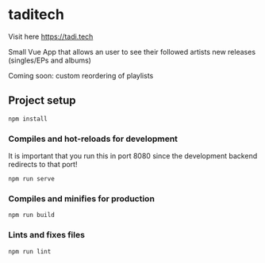 # taditech

Visit here https://tadi.tech

Small Vue App that allows an user to see their followed artists new releases (singles/EPs and albums)

Coming soon: custom reordering of playlists

## Project setup
```
npm install
```

### Compiles and hot-reloads for development

It is important that you run this in port 8080 since the development backend redirects to that port!

```
npm run serve
```

### Compiles and minifies for production
```
npm run build
```

### Lints and fixes files
```
npm run lint
```

